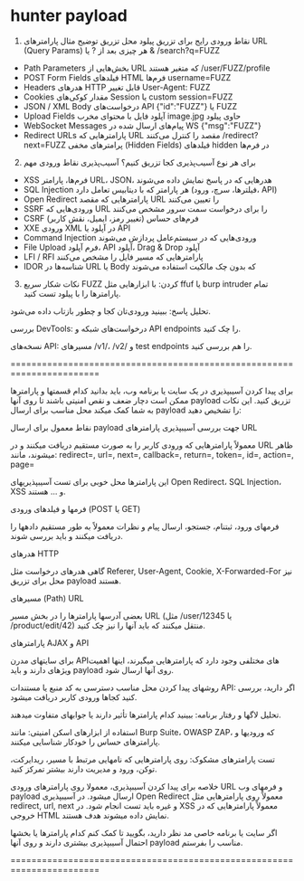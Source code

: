 # hunter payload

1. نقاط ورودی رایج برای تزریق پیلود
محل تزریق	توضیح	مثال
پارامترهای URL (Query Params)	هر چیزی بعد از ? یا &	/search?q=FUZZ
- Path Parameters	بخش‌هایی از URL که متغیر هستند	/user/FUZZ/profile
- POST Form Fields	فیلدهای HTML فرم‌ها	username=FUZZ
- Headers	هدرهای HTTP قابل تغییر	User-Agent: FUZZ
- Cookies	مقدار کوکی‌های Session یا custom	session=FUZZ
- JSON / XML Body	درخواست‌های API	{"id":"FUZZ"} یا <id>FUZZ</id>
- Upload Fields	آپلود فایل با محتوای مخرب	image.jpg حاوی پیلود
- WebSocket Messages	پیام‌های ارسال شده در WS	{"msg":"FUZZ"}
- Redirect URLs	پارامترهایی که URL مقصد را کنترل می‌کنند	/redirect?next=FUZZ
پرامترهای مخفی (Hidden Fields)	فیلدهای hidden در فرم‌ها	<input type="hidden" name="role" value="FUZZ">

2. برای هر نوع آسیب‌پذیری کجا تزریق کنیم؟
آسیب‌پذیری	نقاط ورودی مهم
- XSS	فرم‌ها، پارامتر URL، JSON، هدرهایی که در پاسخ نمایش داده می‌شوند
- SQL Injection	هر پارامتر که با دیتابیس تعامل دارد (فیلترها، سرچ، ورود، API)
- Open Redirect	پارامترهایی که مقصد URL را تعیین می‌کنند
- SSRF	ورودی‌هایی که URL را برای درخواست سمت سرور مشخص می‌کنند
- CSRF	فرم‌های حساس (تغییر رمز، ایمیل، نقش کاربر)
- XXE	ورودی XML در آپلود یا API
- Command Injection	ورودی‌هایی که در سیستم‌عامل پردازش می‌شوند
- File Upload	فرم آپلود، API آپلود، Drag & Drop آپلود
- LFI / RFI	پارامترهایی که مسیر فایل را مشخص می‌کنند
- IDOR	شناسه‌ها در URL یا Body که بدون چک مالکیت استفاده می‌شوند

3. نکات شکار سریع
FUZZ کردن: با ابزارهایی مثل ffuf یا burp intruder تمام پارامترها را با پیلود تست کنید.

تحلیل پاسخ: ببینید ورودی‌تان کجا و چطور بازتاب داده می‌شود.

بررسی DevTools: درخواست‌های شبکه و API endpoints را چک کنید.

نسخه‌های API: مسیرهای /v1/، /v2/ و test endpoints را هم بررسی کنید.

=======================================================================

برای پیدا کردن آسیبپذیری در یک سایت یا برنامه وب، باید بدانید کدام قسمتها و پارامترها ممکن است دچار ضعف و نقص امنیتی باشند تا روی آنها payload تزریق کنید. این نکات به شما کمک میکند محل مناسب برای ارسال payload را تشخیص دهید:

نقاط معمول برای ارسال payload جهت بررسی آسیبپذیری
پارامترهای URL

معمولاً پارامترهایی که ورودی کاربر را به صورت مستقیم دریافت میکنند و در URL ظاهر میشوند، مانند:
redirect=, url=, next=, callback=, return=, token=, id=, action=, page=

این پارامترها محل خوبی برای تست آسیبپذیریهای Open Redirect، SQL Injection، XSS و ... هستند.

فرمها و فیلدهای ورودی (POST یا GET)

فرمهای ورود، ثبتنام، جستجو، ارسال پیام و نظرات معمولاً به طور مستقیم دادهها را دریافت میکنند و باید بررسی شوند.

هدرهای HTTP

گاهی هدرهای درخواست مثل Referer, User-Agent, Cookie, X-Forwarded-For نیز محل برای تزریق payload هستند.

مسیرهای (Path) URL

بعضی آدرسها پارامترها را در بخش مسیر URL (مثل /user/12345 یا /product/edit/42) منتقل میکنند که باید آنها را نیز چک کنید.

پارامترهای AJAX و API

برای سایتهای مدرن APIهای مختلفی وجود دارد که پارامترهایی میگیرند، اینها اهمیت ویژهای دارند و باید payload روی آنها ارسال شود.

روشهای پیدا کردن محل مناسب
دسترسی به کد منبع یا مستندات API: اگر دارید، بررسی کنید کجاها ورودی کاربر دریافت میشود.

تحلیل لاگها و رفتار برنامه: ببینید کدام پارامترها تأثیر دارند یا جوابهای متفاوت میدهند.

استفاده از ابزارهای اسکن امنیتی: مانند Burp Suite، OWASP ZAP، که ورودیها و پارامترهای حساس را خودکار شناسایی میکنند.

تست پارامترهای مشکوک: روی پارامترهایی که نامهایی مرتبط با مسیر، ریدایرکت، توکن، ورود و مدیریت دارند بیشتر تمرکز کنید.

خلاصه
برای پیدا کردن آسیبپذیری، معمولا روی پارامترهای ورودی URL و فرمهای وب payload ارسال میشود. در آسیبپذیری Open Redirect معمولاً روی پارامترهایی مثل redirect, url, next و غیره باید تست انجام شود. در XSS معمولاً پارامترهایی که در خروجی HTML نمایش داده میشوند هدف هستند.

اگر سایت یا برنامه خاصی مد نظر دارید، بگویید تا کمک کنم کدام پارامترها یا بخشها احتمال آسیبپذیری بیشتری دارند و روی آنها payload مناسب را بفرستم.

=======================================================================


